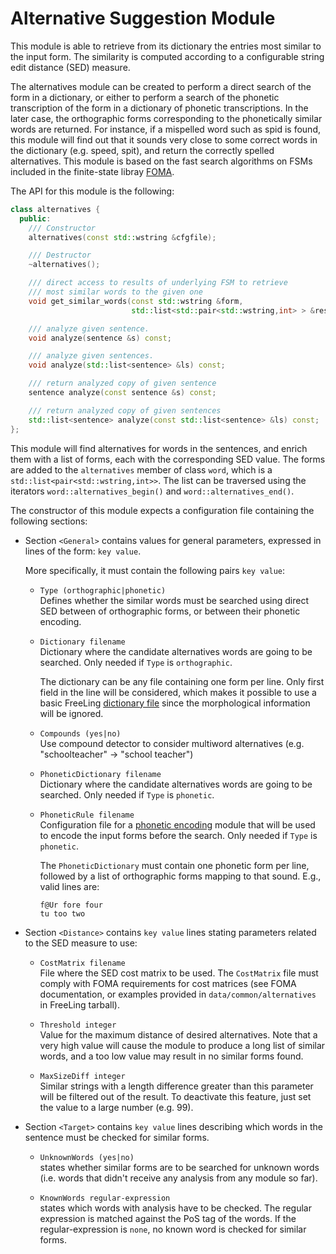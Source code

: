 # Alternative Suggestion Module 

This module is able to retrieve from its dictionary the entries most similar to the input form. The similarity is computed according to a configurable string edit distance (SED) measure.

The alternatives module can be created to perform a direct search of the form in a dictionary, or either to perform a search of the phonetic transcription of the form in a dictionary of phonetic transcriptions. In the later case, the orthographic forms corresponding to the phonetically similar words are returned. For instance, if a mispelled word such as spid is found, this module will find out that it sounds very close to some correct words in the dictionary (e.g. speed, spit), and return the correctly spelled alternatives. This module is based on the fast search algorithms on FSMs included in the finite-state libray [FOMA](http://code.google.com/p/foma).

The API for this module is the following:

```C++
class alternatives {
  public:
    /// Constructor
    alternatives(const std::wstring &cfgfile);

    /// Destructor
    ~alternatives();

    /// direct access to results of underlying FSM to retrieve
    /// most similar words to the given one
    void get_similar_words(const std::wstring &form,  
                           std::list<std::pair<std::wstring,int> > &results) const;

    /// analyze given sentence.
    void analyze(sentence &s) const;

    /// analyze given sentences.
    void analyze(std::list<sentence> &ls) const;

    /// return analyzed copy of given sentence
    sentence analyze(const sentence &s) const;

    /// return analyzed copy of given sentences
    std::list<sentence> analyze(const std::list<sentence> &ls) const;
};
```

This module will find alternatives for words in the sentences, and enrich them with a list of forms, each with the corresponding SED value. The forms are added to the `alternatives` member of class `word`, which is a `std::list<pair<std::wstring,int>>`. The list can be traversed using the iterators `word::alternatives_begin()` and `word::alternatives_end()`.

The constructor of this module expects a configuration file containing the following sections:

*   Section `<General>` contains values for general parameters, expressed in lines of the form: `key value`.

    More specifically, it must contain the following pairs `key value`:

    * `Type (orthographic|phonetic)`  
      Defines whether the similar words must be searched using direct SED between of orthographic forms, or between their phonetic encoding.

    * `Dictionary filename`  
       Dictionary where the candidate alternatives words are going to be searched.
       Only needed if `Type` is `orthographic`.

       The dictionary can be any file containing one form per line. Only first field in the line will be considered, which makes it possible to use a basic FreeLing [dictionary file](dictionary.md) since the morphological information will be ignored.

    * `Compounds (yes|no)`  
       Use compound detector to consider multiword alternatives (e.g. "schoolteacher" -> "school teacher")

    * `PhoneticDictionary filename`  
       Dictionary where the candidate alternatives words are going to be searched.
       Only needed if `Type` is `phonetic`.

    * `PhoneticRule filename`  
       Configuration file for a [phonetic encoding](phonetics.md) module that will be used to encode the input forms before the search.
       Only needed if `Type` is `phonetic`.

       The `PhoneticDictionary` must contain one phonetic form per line, followed by a list of orthographic forms mapping to that sound. 
       E.g., valid lines are:

       ```
       f@Ur fore four
       tu too two
       ``` 

*   Section `<Distance>` contains `key value` lines stating parameters related to the SED measure to use:

    * `CostMatrix filename`  
      File where the SED cost matrix to be used. The `CostMatrix` file must comply with FOMA requirements for cost matrices (see FOMA documentation, or examples provided in `data/common/alternatives` in FreeLing tarball).

    * `Threshold integer`  
      Value for the maximum distance of desired alternatives. Note that a very high value will cause the module to produce a long list of similar words, and a too low value may result in no similar forms found.

    * `MaxSizeDiff integer`  
      Similar strings with a length difference greater than this parameter will be filtered out of the result. To deactivate this feature, just set the value to a large number (e.g. 99).

* Section `<Target>` contains `key value` lines describing which words in the sentence must be checked for similar forms.

    * `UnknownWords (yes|no)`  
      states whether similar forms are to be searched for unknown words (i.e. words that didn't receive any analysis from any module so far).

    * `KnownWords regular-expression`  
      states which words with analysis have to be checked. The regular expression is matched against the PoS tag of the words. If the regular-expression is `none`, no known word is checked for similar forms.
